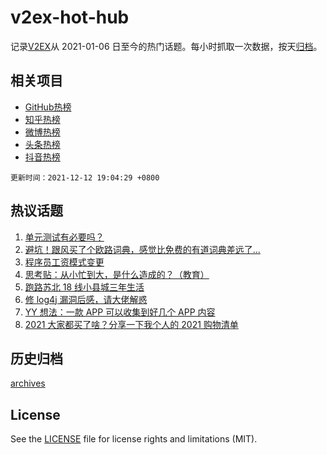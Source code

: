 # v2ex-hot-hub

 记录[V2EX](https://www.v2ex.com/)从 2021-01-06 日至今的热门话题。每小时抓取一次数据，按天[归档](archives)。
 
 ## 相关项目

- [GitHub热榜](https://github.com/lonnyzhang423/github-hot-hub)
- [知乎热榜](https://github.com/lonnyzhang423/zhihu-hot-hub)
- [微博热榜](https://github.com/lonnyzhang423/weibo-hot-hub)
- [头条热榜](https://github.com/lonnyzhang423/toutiao-hot-hub)
- [抖音热榜](https://github.com/lonnyzhang423/douyin-hot-hub)


 `更新时间：2021-12-12 19:04:29 +0800`

## 热议话题

1. [单元测试有必要吗？](https://www.v2ex.com/t/821608)
1. [避坑！跟风买了个欧路词典，感觉比免费的有道词典差远了...](https://www.v2ex.com/t/821603)
1. [程序员工资模式变更](https://www.v2ex.com/t/821610)
1. [思考贴：从小忙到大，是什么造成的？（教育）](https://www.v2ex.com/t/821597)
1. [跑路苏北 18 线小县城三年生活](https://www.v2ex.com/t/821635)
1. [修 log4j 漏洞后感，请大佬解惑](https://www.v2ex.com/t/821572)
1. [YY 想法：一款 APP 可以收集到好几个 APP 内容](https://www.v2ex.com/t/821632)
1. [2021 大家都买了啥？分享一下我个人的 2021 购物清单](https://www.v2ex.com/t/821562)

## 历史归档

[archives](archives)

## License

See the [LICENSE](LICENSE) file for license rights and limitations (MIT).
